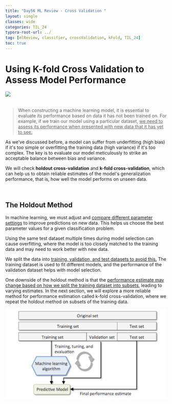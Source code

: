 ```yaml
---
title: "Day56 ML Review - Cross Validation "
layout: single
classes: wide
categories: TIL_24
typora-root-url: ../
tag: [mlReview, classifier, crossValidation, kFold, TIL_24]
toc: true 
---
```


# Using K-fold Cross Validation to Assess Model Performance

<img src="/blog/images/2024-08-19-TIL24_Day56/A77B832A-568D-4275-8B7F-FFA21E129330.jpeg"><br><br>

> When constructing a machine learning model, it is essential to evaluate its performance based on data it has not been trained on. For example, if we train our model using a particular dataset, <u>we need to assess its performance when presented with new data that it has yet to see.</u>

As we've discussed before, a model can suffer from underfitting (high bias) if it's too simple or overfitting the training data (high variance) if it's too complex. The key is to evaluate our model meticulously to strike an acceptable balance between bias and variance.

We will check **holdout cross-validation** and **k-fold cross-validation**, which can help us to obtain reliable estimates of the model's generalization performance, that is, how well the model performs on unseen data.

<br>

## The Holdout Method

In machine learning, we must adjust and <u>compare different parameter settings</u> to improve predictions on new data. This helps us choose the best parameter values for a given classification problem.

Using the same test dataset multiple times during model selection can cause overfitting, where the model is too closely matched to the training data and may need to work better with new data.

We split the data into <u>training, validation, and test datasets to avoid this.</u> The training dataset is used to fit different models, and the performance of the validation dataset helps with model selection.

One downside of the holdout method is that the <u>performance estimate may change based on how we split the training dataset into subsets</u>, leading to varying estimates. In the next section, we will explore a more reliable method for performance estimation called k-fold cross-validation, where we repeat the holdout method on subsets of the training data.



![image-20240826135323827](/images/2024-08-19-TIL24_Day56/image-20240826135323827.png)

<br><br>

